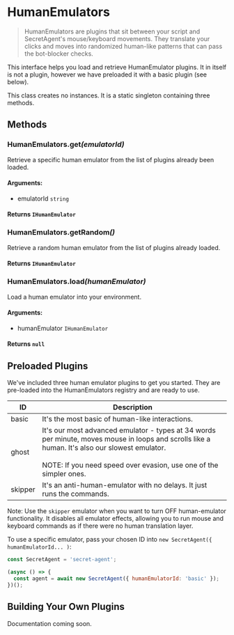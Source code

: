 # HumanEmulators

> HumanEmulators are plugins that sit between your script and SecretAgent's mouse/keyboard movements. They translate your clicks and moves into randomized human-like patterns that can pass the bot-blocker checks.

This interface helps you load and retrieve HumanEmulator plugins. It in itself is not a plugin, however we have preloaded it with a basic plugin (see below).

This class creates no instances. It is a static singleton containing three methods.

## Methods

### HumanEmulators.get<em>(emulatorId)</em>
Retrieve a specific human emulator from the list of plugins already been loaded.
#### **Arguments**:
- emulatorId `string`
#### **Returns** `IHumanEmulator`

### HumanEmulators.getRandom<em>()</em>
Retrieve a random human emulator from the list of plugins already loaded.
#### **Returns** `IHumanEmulator`

### HumanEmulators.load<em>(humanEmulator)</em>
Load a human emulator into your environment.
#### **Arguments**:
- humanEmulator `IHumanEmulator`
#### **Returns** `null`

## Preloaded Plugins
We've included three human emulator plugins to get you started. They are pre-loaded into the HumanEmulators registry and are ready to use.

<p class="show-table-header"></p>

| ID | Description |
| --- | --- |
| basic | It's the most basic of human-like interactions. |
| ghost | It's our most advanced emulator - types at 34 words per minute, moves mouse in loops and scrolls like a human. It's also our slowest emulator. <br/><br/> NOTE: If you need speed over evasion, use one of the simpler ones. |
| skipper | It's an anti-human-emulator with no delays. It just runs the commands. |

Note: Use the `skipper` emulator when you want to turn OFF human-emulator functionality. It disables all emulator effects, allowing you to run mouse and keyboard commands as if there were no human translation layer.

To use a specific emulator, pass your chosen ID into `new SecretAgent({ humanEmulatorId... )`:

```js
const SecretAgent = 'secret-agent';

(async () => {
  const agent = await new SecretAgent({ humanEmulatorId: 'basic' });
})();
````

## Building Your Own Plugins
Documentation coming soon.
